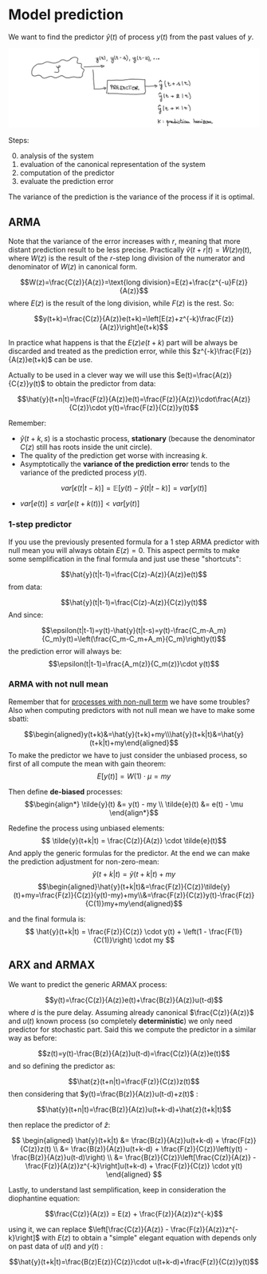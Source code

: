 # Model prediction 

We want to find the predictor $\hat y (t)$ of process $y(t)$ from the past values of $y$. 

![](images/Pasted%20image%2020240320184427.png)

Steps:

0) analysis of the system
1) evaluation of the canonical representation of the system 
2) computation of the predictor 
3) evaluate the prediction error

The variance of the prediction is the variance of the process if it is optimal.

## ARMA

Note that the variance of the error increases with $r$, meaning that more distant prediction result to be less precise. Practically $\hat v(t + r|t) = \hat W(z) \eta(t)$, where $W(z)$ is the result of the $r$-step long division of the numerator and denominator of $W(z)$ in canonical form.

$$W(z)=\frac{C(z)}{A(z)}=\text{long division}=E(z)+\frac{z^{-u}F(z)}{A(z)}$$
where $E(z)$ is the result of the long division, while $F(z)$ is the rest. 
So:

$$y(t+k)=\frac{C(z)}{A(z)}e(t+k)=\left[E(z)+z^{-k}\frac{F(z)}{A(z)}\right]e(t+k)$$

In practice what happens is that the $E(z)e(t+k)$ part will be always be discarded and treated as the prediction error, while this $z^{-k}\frac{F(z)}{A(z)}e(t+k)$ can be use. 

Actually to be used in a clever way we will use this $e(t)=\frac{A(z)}{C{z}}y(t)$ to obtain the predictor from data: 

$$\hat{y}(t+n|t)=\frac{F(z)}{A(z)}e(t)=\frac{F(z)}{A(z)}\cdot\frac{A(z)}{C(z)}\cdot y(t)=\frac{F(z)}{C(z)}y(t)$$

Remember:

- $\hat y(t+k,s)$ is a stochastic process, **stationary** (because the denominator $C(z)$ still has roots inside the unit circle).
- The quality of the prediction get worse with increasing $k$.
- Asymptotically the **variance of the prediction erro**r tends to the variance of the predicted process $y(t)$.

$$var[\epsilon(t|t-k)]=\mathbb E [y(t) -\hat y(t|t-k) ]=var[y(t)]$$
- $var[e(t)]\leq var[e(t+k(t))]<var[y(t)]$ 

### 1-step predictor

If you use the previously presented formula for a 1 step ARMA predictor with null mean you will always obtain $E(z)=0$. This aspect permits to make some semplification in the final formula and just use these "shortcuts":

$$\hat{y}(t|t-1)=\frac{C(z)-A(z)}{A(z)}e(t)$$
from data: 

$$\hat{y}(t|t-1)=\frac{C(z)-A(z)}{C(z)}y(t)$$
And since:

$$\epsilon(t|t-1)=y(t)-\hat{y}(t|t-s)=y(t)-\frac{C_m-A_m}{C_m}y(t)=\left(\frac{C_m-C_m+A_m}{C_m}\right)y(t)$$
the prediction error will always be:
$$\epsilon(t|t-1)=\frac{A_m(z)}{C_m(z)}\cdot y(t)$$

### ARMA with not null mean

Remember that for [processes with non-null term](projects/polimi-notes/MSc(english)%20(WIP)/Model%20Identification%20and%20Data%20Analysis%20(WIP)/src/02.MA,%20AR%20and%20ARMA%20processes.md#Processes%20with%20non-null%20term) we have some troubles? Also when computing predictors with not null mean we have to make some sbatti: 

$$\begin{aligned}y(t+k)&=\hat{y}(t+k)+my\\\hat{y}(t+k|t)&=\hat{y}(t+k|t)+my\end{aligned}$$
To make the predictor we have to just consider the unbiased process, so first of all compute the mean with gain theorem:
   $$ E[y(t)] = W(1) \cdot \mu = my $$

Then define **de-biased** processes:
   $$\begin{align*}
   \tilde{y}(t) &= y(t) - my \\
   \tilde{e}(t) &= e(t) - \mu
   \end{align*}$$

Redefine the process using unbiased elements:
   $$ \tilde{y}(t+k|t) = \frac{C(z)}{A(z)} \cdot \tilde{e}(t)$$
And apply the generic formulas for the predictor.
At the end we can make the prediction adjustment for non-zero-mean:
   $$ \hat{y}(t+k|t) = \tilde{y}(t+k|t) + my $$
$$\begin{aligned}\hat{y}(t+k|t)&=\frac{F(z)}{C(z)}\tilde{y}(t)+my=\frac{F(z)}{C(z)}(y(t)-my)+my\\&=\frac{F(z)}{C(z)}y(t)-\frac{F(z)}{C(1)}my+my\end{aligned}$$
   
and the final formula is: 
   $$ \hat{y}(t+k|t) = \frac{F(z)}{C(z)} \cdot y(t) + \left(1 - \frac{F(1)}{C(1)}\right) \cdot my $$

## ARX and ARMAX

We want to predict the generic ARMAX process: 

$$y(t)=\frac{C(z)}{A(z)}e(t)+\frac{B(z)}{A(z)}u(t-d)$$
where $d$ is the pure delay.
Assuming already canonical $\frac{C(z)}{A(z)}$ and $u(t)$ known process (so completely **deterministic**) we only need predictor for stochastic part. Said this we compute the predictor in a similar way as before: 

$$z(t)=y(t)-\frac{B(z)}{A(z)}u(t-d)=\frac{C(z)}{A(z)}e(t)$$
and so defining the predictor as: 

$$\hat{z}(t+n|t)=\frac{F(z)}{C(z)}z(t)$$
then considering that $y(t)=\frac{B(z)}{A(z)}u(t-d)+z(t)$ :

$$\hat{y}(t+n|t)=\frac{B(z)}{A(z)}u(t+k-d)+\hat{z}(t+k|t)$$

then replace the predictor of $\hat z$:

$$
\begin{aligned}
\hat{y}(t+k|t) &= \frac{B(z)}{A(z)}u(t+k-d) + \frac{F(z)}{C(z)}z(t) \\
&= \frac{B(z)}{A(z)}u(t+k-d) + \frac{F(z)}{C(z)}\left(y(t) - \frac{B(z)}{A(z)}u(t-d)\right) \\
&= \frac{B(z)}{C(z)}\left[\frac{C(z)}{A(z)} - \frac{F(z)}{A(z)}z^{-k}\right]u(t+k-d) + \frac{F(z)}{C(z)} \cdot y(t)
\end{aligned}
$$

Lastly, to understand last semplification, keep in consideration the diophantine equation:

$$\frac{C(z)}{A(z)} = E(z) + \frac{F(z)}{A(z)}z^{-k}$$

using it, we can replace $\left[\frac{C(z)}{A(z)} - \frac{F(z)}{A(z)}z^{-k}\right]$ with $E(z)$ to obtain a "simple" elegant equation with depends only on past data of $u(t)$ and $y(t)$ :

$$\hat{y}(t+k|t)=\frac{B(z)E(z)}{C(z)}\cdot u(t+k-d)+\frac{F(z)}{C(z)}y(t)$$


